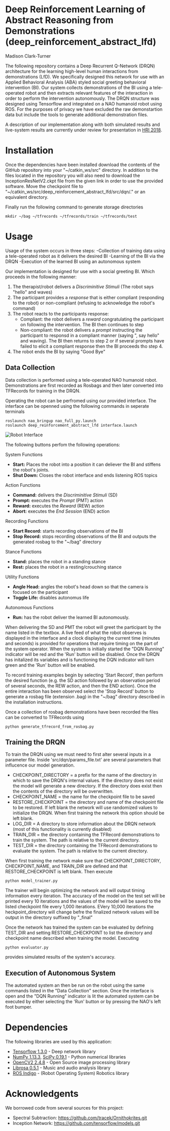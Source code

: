 # Deep Reinforcement Learning of Abstract Reasoning from Demonstrations (deep_reinforcement_abstract_lfd)
Madison Clark-Turner

The following repository contains a Deep Recurrent Q-Network (DRQN) architecture for the learning high-level human interactions from demonstrations (LfD). We specifically designed this network for use with an Applied Behavioral Analysis (ABA) styled social greeting behavioral intervention (BI). Our system collects demonstrations of the BI using a tele-operated robot and then extracts relevant features of the interaction in order to perform the intervention autonomously. The DRQN structure was designed using Tensorflow and integrated on a NAO humanoid robot using ROS. For the purposes of privacy we have excluded the raw demonstartion data but include the tools to generate additional demonstration files.

A description of our implementation along with both simulated results and live-system results are currently under review for presentation in [HRI 2018](http://humanrobotinteraction.org/2018/). 

Installation
=============

Once the dependencies have been installed download the contents of the GitHub repository into your "\~/catkin_ws/src" directory. In addition to the files located in the repository you will also need to download the InceptionResNetV2.ckpt file from the given link in order to use the provided software. Move the checkpoint file to "\~/catkin_ws/src/deep_reinforcement_abstract_lfd/src/dqn/." or an equivalent directory. 

Finally run the following command to generate storage directories
```
mkdir ~/bag ~/tfrecords ~/tfrecords/train ~/tfrecords/test
```

Usage
=============

Usage of the system occurs in three steps:
-Collection of training data using a tele-operated robot as it delivers the desired BI
-Learning of the BI via the DRQN
-Execution of the learned BI using an autonomous system

Our implementation is designed for use with a social greeting BI. Which proceeds in the following manner:
1. The therapist/robot delivers a *Discriminitive Stimuli* (The robot says "hello" and waves)
2. The participant provides a *response* that is either compliant (responding to the robot) or non-compliant (refusing to acknowledge the robot's command)
3. The robot reacts to the participants response:
   - Compliant: the robot delivers a *reward* congratulating the participant on following the intervention. The BI then continues to step 
   - Non-compliant: the robot delivers a *prompt* instructing the participant to responsd in a compliant manner (saying "<Participant>, say hello" and waving). The BI then returns to step 2 or if several prompts have failed to elicit a compliant response then the BI proceeds tho step 4.
4. The robot ends the BI by saying "Good Bye"
 
Data Collection
--------------------

Data collection is performed using a tele-operated NAO humanoid robot. Demonstrations are first recorded as Rosbags and then later converted into TFRecords for training in the DRQN.

Operating the robot can be perfromed using our provided interface. The interface can be openned using the following commands in seperate terminals

```
roslaunch nao_bringup nao_full_py.launch
roslaunch deep_reinforcement_abstract_lfd interface.launch
```

![Robot Interface](doc/deep_reinforce_interface_anon.png)
  
The following buttons perfom the following operations:

System Functions
- **Start:** Places the robot into a position it can deliever the BI and stiffens the robot's joints.
- **Shut Down:** Closes the robot interface and ends listening ROS topics

Action Functions
- **Command:** delivers the *Discriminitive Stimuli* (SD)
- **Prompt:** executes the *Prompt* (PMT) action
- **Reward:** executes the *Reward* (REW) action
- **Abort:** executes the *End Session* (END) action

Recording Functions
- **Start Record:** starts recording observations of the BI
- **Stop Record:** stops recording observations of the BI and outputs the generated rosbag to the "~/bag" directory

Stance Functions
- **Stand:** places the robot in a standing stance
- **Rest:** places the robot in a resting/crouching stance

Utility Functions
- **Angle Head:** angles the robot's head down so that the camera is focused on the participant
- **Toggle Life:** disables autonomus life

Autonomous Functions
- **Run:** has the robot deliver the learned BI autonomously.

When delivering the SD and PMT the robot will greet the participant by the name listed in the textbox. A live feed of what the robot observes is displayed in the interface and a clock displaying the current time (minutes and seconds) is provided for operations that require timing on the part of the system operator. When the system is initially started the "DQN Running" indicator will be red and the 'Run' button will be disabled. Once the DRQN has initalized its variables and is functioning the DQN indicator will turn green and the 'Run' button will be enabled. 

To record training examples begin by selecting 'Start Record', then perform the desired function (e.g. the SD action followed by an observation period of several seconds, the REW action, and then the END action). Once the entire interaction has been observed select the 'Stop Record' button to generate a rosbag file (extension .bag) in the "~/bag" directory described in the installation instructions.

Once a collection of rosbag demonstrations have been recorded the files can be converted to TFRecords using

```
python generate_tfrecord_from_rosbag.py
```

Training the DRQN
--------------------

To train the DRQN using we must need to first alter several inputs in a parameter file. Inside 'src/dqn/params_file.txt' are several parameters that influcence our model generation. 

- CHECKPOINT_DIRECTORY = a prefix for the name of the directory in which to save the DRQN's internal values. If the directory does not exist the model will generate a new directory. If the directory does exist then the contents of the directory will be overwritten.
- CHECKPOINT_NAME = the name for the checkpoint file to be saved
- RESTORE_CHECKPOINT = the directory and name of the checkpoint file to be restored. If left blank the network will use randomized values to initialize the DRQN. When first training the network this option should be left blank.
- LOG_DIR = A directory to store information about the DRQN network (most of this functionality is currently disabled)
- TRAIN_DIR = the directory containing the TFRecord demonstrations to train the system. The path is relative to the current directory.
- TEST_DIR = the directory containing the TFRecord demonstrations to evaluate the system. The path is relative to the current directory.

When first training the network make sure that CHECKPOINT_DIRECTORY, CHECKPOINT_NAME, and TRAIN_DIR are defined and that RESTORE_CHECKPOINT is left blank. Then execute

```
python model_trainer.py
```

The trainer will begin optimizing the network and will output timing information every iteration. The accuracy of the model on the test set will be printed every 10 iterations and the values of the model will be saved to the listed checkpoint file every 1,000 iterations. EVery 10,000 iterations the heckpoint_directory will change befre the finalized network values will be output in the directory suffixed by "_final"

Once the network has trained the system can be evaluated by defining TEST_DIR and setting RESTORE_CHECKPOINT to list the directory and checkpoint name described when training the model. Executing 

```
python evaluator.py
```

provides simulated results of the system's accuracy.

Execution of Autonomous System
--------------------

The automated system an then be run on the robot using the same commands listed in the "Data Collection" section. Once the interface is open and the "DQN Running" indicator is lit the automated system can be executed by either selecting the 'Run' button or by pressing the NAO's left foot bumper.

Dependencies
=============
The following libraries are used by this application:
- [Tensorflow 1.3.0](https://www.tensorflow.org/) - Deep network library
- [NumPy 1.13.3](http://www.numpy.org/), [SciPy 0.19.1](http://www.scipy.org/) - Python numerical libraries
- [OpenCV2 2.4.8](https://opencv.org/) - Open Source image processing library
- [Librosa 0.5.1](https://librosa.github.io/librosa/index.html) - Music and audio analysis library
- [ROS Indigo](http://wiki.ros.org/) - (Robot Operating System) Robotics library

Acknowledgents
=============

We borrowed code from several sources for this project:

- Spectral Subtraction: https://github.com/tracek/Ornithokrites.git
- Inception Network: https://github.com/tensorflow/models.git
